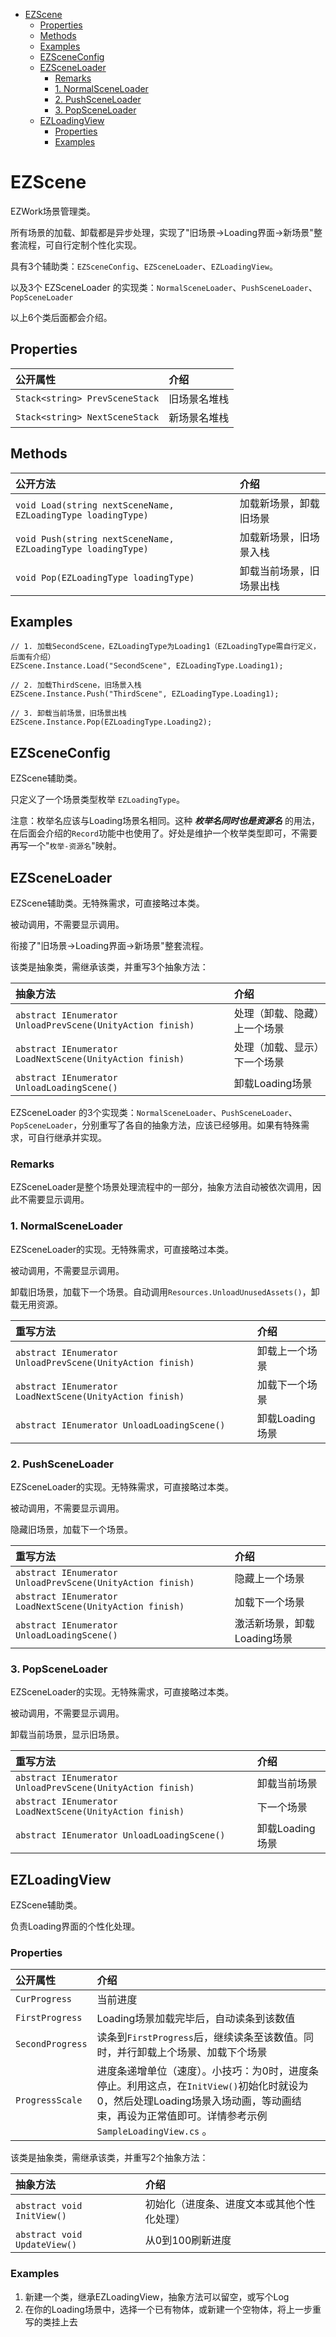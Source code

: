 - [EZScene](#ezscene)
  - [Properties](#properties)
  - [Methods](#methods)
  - [Examples](#examples)
  - [EZSceneConfig](#ezsceneconfig)
  - [EZSceneLoader](#ezsceneloader)
    - [Remarks](#remarks)
    - [1. NormalSceneLoader](#1-normalsceneloader)
    - [2. PushSceneLoader](#2-pushsceneloader)
    - [3. PopSceneLoader](#3-popsceneloader)
  - [EZLoadingView](#ezloadingview)
    - [Properties](#properties-1)
    - [Examples](#examples-1)
# EZScene

EZWork场景管理类。

所有场景的加载、卸载都是异步处理，实现了"旧场景->Loading界面->新场景"整套流程，可自行定制个性化实现。

具有3个辅助类：`EZSceneConfig`、`EZSceneLoader`、`EZLoadingView`。

以及3个 EZSceneLoader 的实现类：`NormalSceneLoader`、`PushSceneLoader`、`PopSceneLoader`

以上6个类后面都会介绍。

## Properties

|公开属性|介绍|
|:--|:--|
|`Stack<string> PrevSceneStack`|旧场景名堆栈|
|`Stack<string> NextSceneStack`|新场景名堆栈|

## Methods

|公开方法|介绍|
|:--|:--|
|`void Load(string nextSceneName, EZLoadingType loadingType)`|加载新场景，卸载旧场景|
|`void Push(string nextSceneName, EZLoadingType loadingType)`|加载新场景，旧场景入栈|
|`void Pop(EZLoadingType loadingType)`|卸载当前场景，旧场景出栈|

## Examples

```
// 1. 加载SecondScene，EZLoadingType为Loading1（EZLoadingType需自行定义，后面有介绍）
EZScene.Instance.Load("SecondScene", EZLoadingType.Loading1);

// 2. 加载ThirdScene，旧场景入栈
EZScene.Instance.Push("ThirdScene", EZLoadingType.Loading1);

// 3. 卸载当前场景，旧场景出栈
EZScene.Instance.Pop(EZLoadingType.Loading2);

```

## EZSceneConfig
EZScene辅助类。

只定义了一个场景类型枚举 `EZLoadingType`。

注意：枚举名应该与Loading场景名相同。这种 ***枚举名同时也是资源名*** 的用法，在后面会介绍的`Record`功能中也使用了。好处是维护一个枚举类型即可，不需要再写一个"`枚举-资源名`"映射。

## EZSceneLoader

EZScene辅助类。无特殊需求，可直接略过本类。

被动调用，不需要显示调用。

衔接了"旧场景->Loading界面->新场景"整套流程。

该类是抽象类，需继承该类，并重写3个抽象方法：

|抽象方法|介绍|
|:--|:--|
|`abstract IEnumerator UnloadPrevScene(UnityAction finish)`|处理（卸载、隐藏）上一个场景|
|`abstract IEnumerator LoadNextScene(UnityAction finish)`|处理（加载、显示）下一个场景|
|`abstract IEnumerator UnloadLoadingScene()`|卸载Loading场景|

EZSceneLoader 的3个实现类：`NormalSceneLoader`、`PushSceneLoader`、`PopSceneLoader`，分别重写了各自的抽象方法，应该已经够用。如果有特殊需求，可自行继承并实现。

### Remarks

EZSceneLoader是整个场景处理流程中的一部分，抽象方法自动被依次调用，因此不需要显示调用。

### 1. NormalSceneLoader

EZSceneLoader的实现。无特殊需求，可直接略过本类。

被动调用，不需要显示调用。

卸载旧场景，加载下一个场景。自动调用`Resources.UnloadUnusedAssets()`，卸载无用资源。

|重写方法|介绍|
|:--|:--|
|`abstract IEnumerator UnloadPrevScene(UnityAction finish)`|卸载上一个场景|
|`abstract IEnumerator LoadNextScene(UnityAction finish)`|加载下一个场景|
|`abstract IEnumerator UnloadLoadingScene()`|卸载Loading场景|

### 2. PushSceneLoader

EZSceneLoader的实现。无特殊需求，可直接略过本类。

被动调用，不需要显示调用。

隐藏旧场景，加载下一个场景。

|重写方法|介绍|
|:--|:--|
|`abstract IEnumerator UnloadPrevScene(UnityAction finish)`|隐藏上一个场景|
|`abstract IEnumerator LoadNextScene(UnityAction finish)`|加载下一个场景|
|`abstract IEnumerator UnloadLoadingScene()`|激活新场景，卸载Loading场景|

### 3. PopSceneLoader

EZSceneLoader的实现。无特殊需求，可直接略过本类。

被动调用，不需要显示调用。

卸载当前场景，显示旧场景。

|重写方法|介绍|
|:--|:--|
|`abstract IEnumerator UnloadPrevScene(UnityAction finish)`|卸载当前场景|
|`abstract IEnumerator LoadNextScene(UnityAction finish)`|下一个场景|
|`abstract IEnumerator UnloadLoadingScene()`|卸载Loading场景|

## EZLoadingView

EZScene辅助类。

负责Loading界面的个性化处理。

### Properties

|公开属性|介绍|
|:--|:--|
|`CurProgress`|当前进度|
|`FirstProgress`|Loading场景加载完毕后，自动读条到该数值|
|`SecondProgress`|读条到`FirstProgress`后，继续读条至该数值。同时，并行卸载上个场景、加载下个场景|
|`ProgressScale`|进度条递增单位（速度）。小技巧：为0时，进度条停止。利用这点，在`InitView()`初始化时就设为0，然后处理Loading场景入场动画，等动画结束，再设为正常值即可。详情参考示例 `SampleLoadingView.cs` 。|

该类是抽象类，需继承该类，并重写2个抽象方法：

|抽象方法|介绍|
|:--|:--|
|`abstract void InitView()`|初始化（进度条、进度文本或其他个性化处理）|
|`abstract void UpdateView()`|从0到100刷新进度|

### Examples

1. 新建一个类，继承EZLoadingView，抽象方法可以留空，或写个Log
2. 在你的Loading场景中，选择一个已有物体，或新建一个空物体，将上一步重写的类挂上去